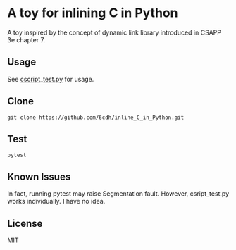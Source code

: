 # A toy for inlining C in Python

A toy inspired by the concept of dynamic link library introduced in CSAPP 3e chapter 7.

## Usage

See [cscript_test.py](cscript_test.py) for usage.

## Clone

```shell
git clone https://github.com/6cdh/inline_C_in_Python.git
```

## Test

```shell
pytest
```

## Known Issues

In fact, running pytest may raise Segmentation fault. However, csript_test.py works individually. I have no idea.

## License

MIT

